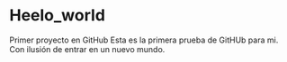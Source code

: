 # Heelo_world
Primer proyecto en GitHub
Esta es la primera prueba de GitHUb para mi.
Con ilusión de entrar en un nuevo mundo.
